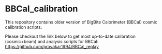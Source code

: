 # BBCal_calibration
This repository contains older version of BigBite Calorimeter (BBCal) cosmic calibration scripts. 

Please checkout the link below to get most up-to-date calibration (cosmic+beam) and analysis scripts for BBCal:
https://github.com/provakar1994/BBCal_replay
